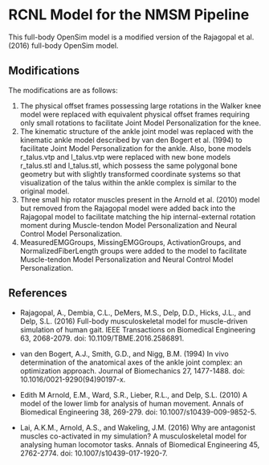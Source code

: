 # RCNL Model for the NMSM Pipeline

This full-body OpenSim model is a modified version of the Rajagopal et al. (2016) full-body OpenSim model.

## Modifications

The modifications are as follows:

1. The physical offset frames possessing large rotations in the Walker knee model were replaced with equivalent physical offset frames requiring only small rotations to facilitate Joint Model Personalization for the knee.
2. The kinematic structure of the ankle joint model was replaced with the kinematic ankle model described by van den Bogert et al. (1994) to facilitate Joint Model Personalization for the ankle. Also, bone models r_talus.vtp and l_talus.vtp were replaced with new bone models r_talus.stl and l_talus.stl, which possess the same polygonal bone geometry but with slightly transformed coordinate systems so that visualization of the talus within the ankle complex is similar to the original model.
3. Three small hip rotator muscles present in the Arnold et al. (2010) model but removed from the Rajagopal model were added back into the Rajagopal model to facilitate matching the hip internal-external rotation moment during Muscle-tendon Model Personalization and Neural Control Model Personalization.
4. MeasuredEMGGroups, MissingEMGGroups, ActivationGroups, and NormalizedFiberLength groups were added to the model to facilitate Muscle-tendon Model Personalization and Neural Control Model Personalization.

## References

- Rajagopal, A., Dembia, C.L., DeMers, M.S., Delp, D.D., Hicks, J.L., and Delp, S.L. (2016) Full-body musculoskeletal model for muscle-driven simulation of human gait. IEEE Transactions on Biomedical Engineering 63, 2068-2079. doi: 10.1109/TBME.2016.2586891. 

- van den Bogert, A.J., Smith, G.D., and Nigg, B.M. (1994) In vivo determination of the anatomical axes of the ankle joint complex: an optimization approach. Journal of Biomechanics 27, 1477-1488. doi: 10.1016/0021-9290(94)90197-x.

- Edith M Arnold, E.M., Ward, S.R., Lieber, R.L., and Delp, S.L. (2010) A model of the lower limb for analysis of human movement. Annals of Biomedical Engineering 38, 269-279. doi: 10.1007/s10439-009-9852-5.

- Lai, A.K.M., Arnold, A.S., and Wakeling, J.M. (2016) Why are antagonist muscles co-activated in my simulation? A musculoskeletal model for analysing human locomotor tasks. Annals of Biomedical Engineering 45, 2762-2774. doi: 10.1007/s10439-017-1920-7. 


